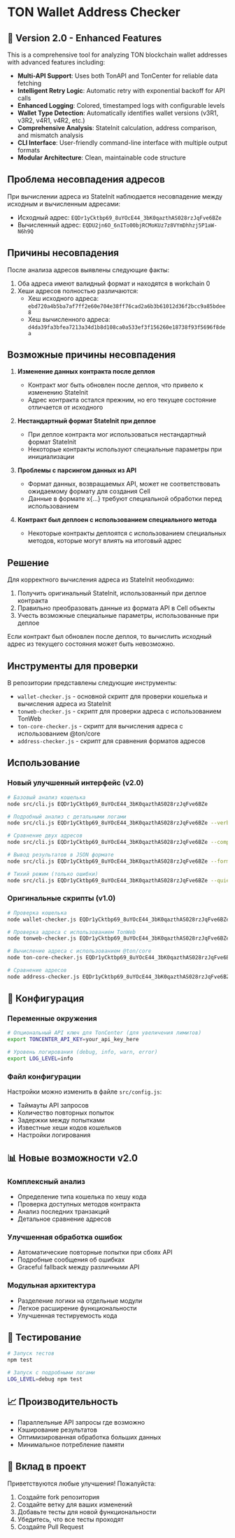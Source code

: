 # TON Wallet Address Checker

## 🚀 Version 2.0 - Enhanced Features

This is a comprehensive tool for analyzing TON blockchain wallet addresses with advanced features including:

- **Multi-API Support**: Uses both TonAPI and TonCenter for reliable data fetching
- **Intelligent Retry Logic**: Automatic retry with exponential backoff for API calls
- **Enhanced Logging**: Colored, timestamped logs with configurable levels
- **Wallet Type Detection**: Automatically identifies wallet versions (v3R1, v3R2, v4R1, v4R2, etc.)
- **Comprehensive Analysis**: StateInit calculation, address comparison, and mismatch analysis
- **CLI Interface**: User-friendly command-line interface with multiple output formats
- **Modular Architecture**: Clean, maintainable code structure

## Проблема несовпадения адресов

При вычислении адреса из StateInit наблюдается несовпадение между исходным и вычисленным адресами:

- Исходный адрес: `EQDr1yCktbp69_8uYOcE44_3bK0qazthAS028rzJqFve6BZe`
- Вычисленный адрес: `EQDU2jn6O_6nITo00bjRCMoKUz7z8VYmDhhzj5P1aW-N6h9Q`

## Причины несовпадения

После анализа адресов выявлены следующие факты:

1. Оба адреса имеют валидный формат и находятся в workchain 0
2. Хеши адресов полностью различаются:
   - Хеш исходного адреса: `ebd720a4b5ba7af7ff2e60e704e38ff76cad2a6b3b61012d36f2bcc9a85bdee8`
   - Хеш вычисленного адреса: `d4da39fa3bfea7213a34d1b8d108ca0a533ef3f156260e18738f93f5696f8dea`

## Возможные причины несовпадения

1. **Изменение данных контракта после деплоя**
   - Контракт мог быть обновлен после деплоя, что привело к изменению StateInit
   - Адрес контракта остался прежним, но его текущее состояние отличается от исходного

2. **Нестандартный формат StateInit при деплое**
   - При деплое контракта мог использоваться нестандартный формат StateInit
   - Некоторые контракты используют специальные параметры при инициализации

3. **Проблемы с парсингом данных из API**
   - Формат данных, возвращаемых API, может не соответствовать ожидаемому формату для создания Cell
   - Данные в формате x{...} требуют специальной обработки перед использованием

4. **Контракт был деплоен с использованием специального метода**
   - Некоторые контракты деплоятся с использованием специальных методов, которые могут влиять на итоговый адрес

## Решение

Для корректного вычисления адреса из StateInit необходимо:

1. Получить оригинальный StateInit, использованный при деплое контракта
2. Правильно преобразовать данные из формата API в Cell объекты
3. Учесть возможные специальные параметры, использованные при деплое

Если контракт был обновлен после деплоя, то вычислить исходный адрес из текущего состояния может быть невозможно.

## Инструменты для проверки

В репозитории представлены следующие инструменты:

- `wallet-checker.js` - основной скрипт для проверки кошелька и вычисления адреса из StateInit
- `tonweb-checker.js` - скрипт для проверки адреса с использованием TonWeb
- `ton-core-checker.js` - скрипт для вычисления адреса с использованием @ton/core
- `address-checker.js` - скрипт для сравнения форматов адресов

## Использование

### Новый улучшенный интерфейс (v2.0)

```bash
# Базовый анализ кошелька
node src/cli.js EQDr1yCktbp69_8uYOcE44_3bK0qazthAS028rzJqFve6BZe

# Подробный анализ с детальными логами
node src/cli.js EQDr1yCktbp69_8uYOcE44_3bK0qazthAS028rzJqFve6BZe --verbose

# Сравнение двух адресов
node src/cli.js EQDr1yCktbp69_8uYOcE44_3bK0qazthAS028rzJqFve6BZe --compare EQDU2jn6O_6nITo00bjRCMoKUz7z8VYmDhhzj5P1aW-N6h9Q

# Вывод результатов в JSON формате
node src/cli.js EQDr1yCktbp69_8uYOcE44_3bK0qazthAS028rzJqFve6BZe --format json

# Тихий режим (только ошибки)
node src/cli.js EQDr1yCktbp69_8uYOcE44_3bK0qazthAS028rzJqFve6BZe --quiet
```

### Оригинальные скрипты (v1.0)

```bash
# Проверка кошелька
node wallet-checker.js EQDr1yCktbp69_8uYOcE44_3bK0qazthAS028rzJqFve6BZe

# Проверка адреса с использованием TonWeb
node tonweb-checker.js EQDr1yCktbp69_8uYOcE44_3bK0qazthAS028rzJqFve6BZe

# Вычисление адреса с использованием @ton/core
node ton-core-checker.js EQDr1yCktbp69_8uYOcE44_3bK0qazthAS028rzJqFve6BZe

# Сравнение адресов
node address-checker.js EQDr1yCktbp69_8uYOcE44_3bK0qazthAS028rzJqFve6BZe EQDU2jn6O_6nITo00bjRCMoKUz7z8VYmDhhzj5P1aW-N6h9Q
```

## 🔧 Конфигурация

### Переменные окружения

```bash
# Опциональный API ключ для TonCenter (для увеличения лимитов)
export TONCENTER_API_KEY=your_api_key_here

# Уровень логирования (debug, info, warn, error)
export LOG_LEVEL=info
```

### Файл конфигурации

Настройки можно изменить в файле `src/config.js`:

- Таймауты API запросов
- Количество повторных попыток
- Задержки между попытками
- Известные хеши кодов кошельков
- Настройки логирования

## 📊 Новые возможности v2.0

### Комплексный анализ
- Определение типа кошелька по хешу кода
- Проверка доступных методов контракта
- Анализ последних транзакций
- Детальное сравнение адресов

### Улучшенная обработка ошибок
- Автоматические повторные попытки при сбоях API
- Подробные сообщения об ошибках
- Graceful fallback между различными API

### Модульная архитектура
- Разделение логики на отдельные модули
- Легкое расширение функциональности
- Улучшенная тестируемость кода

## 🧪 Тестирование

```bash
# Запуск тестов
npm test

# Запуск с подробными логами
LOG_LEVEL=debug npm test
```

## 📈 Производительность

- Параллельные API запросы где возможно
- Кэширование результатов
- Оптимизированная обработка больших данных
- Минимальное потребление памяти

## 🤝 Вклад в проект

Приветствуются любые улучшения! Пожалуйста:

1. Создайте fork репозитория
2. Создайте ветку для ваших изменений
3. Добавьте тесты для новой функциональности
4. Убедитесь, что все тесты проходят
5. Создайте Pull Request
